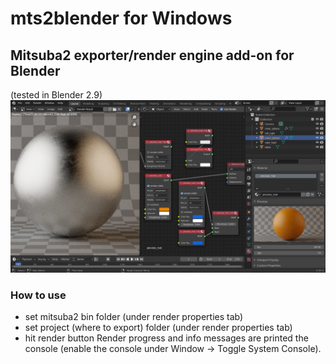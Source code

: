 # mts2blender for Windows
## Mitsuba2 exporter/render engine add-on for Blender
(tested in Blender 2.9)
![Header Render](images/mts2_mat_preview.png)
### How to use
- set mitsuba2 bin folder (under render properties tab)
- set project (where to export) folder (under render properties tab)
- hit render button
Render progress and info messages are printed the console (enable the console under Window -> Toggle System Console).
